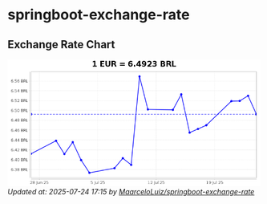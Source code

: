 # springboot-exchange-rate

<!-- EXCHANGE-RATE-START -->
## Exchange Rate Chart

![Exchange Rate Chart](charts/chart.png)*Updated at: 2025-07-24 17:15 by [MaarceloLuiz/springboot-exchange-rate](https://github.com/MaarceloLuiz/springboot-exchange-rate)*


<!-- EXCHANGE-RATE-END -->